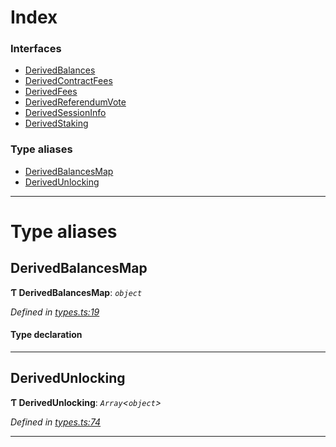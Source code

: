 

# Index

### Interfaces

* [DerivedBalances](../interfaces/_types_.derivedbalances.md)
* [DerivedContractFees](../interfaces/_types_.derivedcontractfees.md)
* [DerivedFees](../interfaces/_types_.derivedfees.md)
* [DerivedReferendumVote](../interfaces/_types_.derivedreferendumvote.md)
* [DerivedSessionInfo](../interfaces/_types_.derivedsessioninfo.md)
* [DerivedStaking](../interfaces/_types_.derivedstaking.md)

### Type aliases

* [DerivedBalancesMap](_types_.md#derivedbalancesmap)
* [DerivedUnlocking](_types_.md#derivedunlocking)

---

# Type aliases

<a id="derivedbalancesmap"></a>

##  DerivedBalancesMap

**Ƭ DerivedBalancesMap**: *`object`*

*Defined in [types.ts:19](https://github.com/polkadot-js/api/blob/3227ce2/packages/api-derive/src/types.ts#L19)*

#### Type declaration

[index: `string`]: [DerivedBalances](../interfaces/_types_.derivedbalances.md)

___
<a id="derivedunlocking"></a>

##  DerivedUnlocking

**Ƭ DerivedUnlocking**: *`Array`<`object`>*

*Defined in [types.ts:74](https://github.com/polkadot-js/api/blob/3227ce2/packages/api-derive/src/types.ts#L74)*

___

